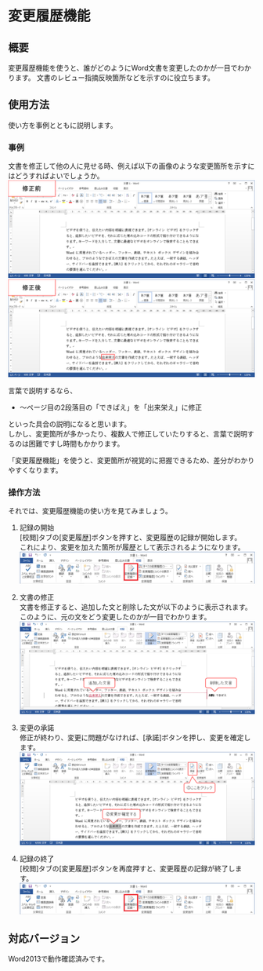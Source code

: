 # 変更履歴機能 	

## 概要	
変更履歴機能を使うと、誰がどのようにWord文書を変更したのかが一目でわかります。
文書のレビュー指摘反映箇所などを示すのに役立ちます。

## 使用方法	
使い方を事例とともに説明します。

### 事例
文書を修正して他の人に見せる時、例えば以下の画像のような変更箇所を示すにはどうすればよいでしょうか。
![](image1.png)
![](image2.png)

言葉で説明するなら、
   * ～ページ目の2段落目の「できばえ」を「出来栄え」に修正

といった具合の説明になると思います。<br>しかし、変更箇所が多かったり、複数人で修正していたりすると、言葉で説明するのは困難ですし時間もかかります。

「変更履歴機能」を使うと、変更箇所が視覚的に把握できるため、差分がわかりやすくなります。

### 操作方法
それでは、変更履歴機能の使い方を見てみましょう。

1. 記録の開始  
[校閲]タブの[変更履歴]ボタンを押すと、変更履歴の記録が開始します。<br>
これにより、変更を加えた箇所が履歴として表示されるようになります。
![](image3.png)
1. 文書の修正  
文書を修正すると、追加した文と削除した文が以下のように表示されます。<br>このように、元の文をどう変更したのかが一目でわかります。
![](image4.png)

1. 変更の承諾  
修正が終わり、変更に問題がなければ、[承諾]ボタンを押し、変更を確定します。
![](image5.png)
1. 記録の終了  
[校閲]タブの[変更履歴]ボタンを再度押すと、変更履歴の記録が終了します。
![](image3.png)

## 対応バージョン
Word2013で動作確認済みです。
